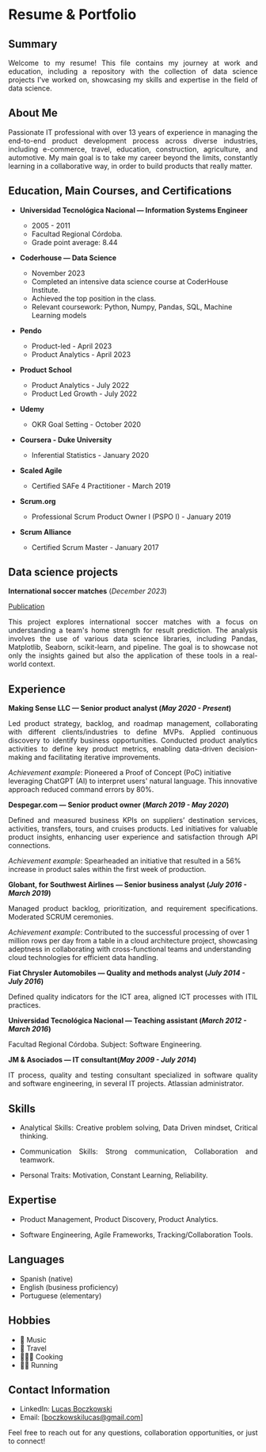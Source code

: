 # Resume & Portfolio

##  Summary
<p align="justify"> Welcome to my resume! This file contains my journey at work and education, including a repository with the collection of data science projects I've worked on, showcasing my skills and expertise in the field of data science. </p>

## About Me
<p align="justify"> Passionate IT professional with over 13 years of experience in managing the end-to-end product development process across diverse industries, including e-commerce, travel, education, construction, agriculture, and automotive.
My main goal is to take my career beyond the limits, constantly learning in a collaborative way, in order to build products that really matter. </p>

## Education, Main Courses, and Certifications
- **Universidad Tecnológica Nacional — Information Systems Engineer**
  - 2005 - 2011
  - Facultad Regional Córdoba.
  - Grade point average: 8.44

- **Coderhouse — Data Science**
  - November 2023
  - Completed an intensive data science course at CoderHouse Institute.
  - Achieved the top position in the class.
  - Relevant coursework: Python, Numpy, Pandas, SQL, Machine Learning models

- **Pendo**
  - Product-led - April 2023
  - Product Analytics - April 2023

- **Product School**
  - Product Analytics - July 2022
  - Product Led Growth - July 2022

- **Udemy**
  - OKR Goal Setting - October 2020

- **Coursera - Duke University**
  - Inferential Statistics - January 2020

- **Scaled Agile**
  - Certified SAFe 4 Practitioner - March 2019

- **Scrum.org**
  - Professional Scrum Product Owner I (PSPO I) - January 2019

- **Scrum Alliance**
  - Certified Scrum Master - January 2017


## Data science projects 
**International soccer matches** (_December 2023_)

[Publication](https://github.com/LucasIBoczkowski/lucasiboczkowski.github.io/blob/main/International%20Soccer%20Matches/International_soccer_matches_Lucas_Boczkowski.ipynb)
<p align="justify"> This project explores international soccer matches with a focus on understanding a team's home strength for result prediction. The analysis involves the use of various data science libraries, including Pandas, Matplotlib, Seaborn, scikit-learn, and pipeline. The goal is to showcase not only the insights gained but also the application of these tools in a real-world context. </p>

## Experience
**Making Sense LLC — Senior product analyst (_May 2020 - Present_)**
<p align="justify"> Led product strategy, backlog, and roadmap management, collaborating with different clients/industries to define MVPs. Applied continuous discovery to identify business opportunities. Conducted product analytics activities to define key product metrics, enabling data-driven decision-making and facilitating iterative improvements.

  _Achievement example_: Pioneered a Proof of Concept (PoC) initiative leveraging ChatGPT (AI) to interpret users' natural language. This innovative approach reduced command errors by 80%. </p>

**Despegar.com — Senior product owner (_March 2019 - May 2020_)**
<p align="justify"> Defined and measured business KPIs on suppliers’ destination services, activities, transfers, tours, and cruises products. Led initiatives for valuable product insights, enhancing user experience and satisfaction through API connections.

  _Achievement example_: Spearheaded an initiative that resulted in a 56% increase in product sales within the first week of production. </p>

**Globant, for Southwest Airlines — Senior business analyst (_July 2016 - March 2019_)**
<p align="justify"> Managed product backlog, prioritization, and requirement specifications. Moderated SCRUM ceremonies.

  _Achievement example_: Contributed to the successful processing of over 1 million rows per day from a table in a cloud architecture project, showcasing adeptness in collaborating with cross-functional teams and understanding cloud technologies for efficient data handling. </p>

**Fiat Chrysler Automobiles — Quality and methods analyst (_July 2014 - July 2016_)**
<p align="justify"> Defined quality indicators for the ICT area, aligned ICT processes with ITIL practices. </p>

**Universidad Tecnológica Nacional — Teaching assistant (_March 2012 - March 2016_)**
<p align="justify"> Facultad Regional Córdoba. Subject: Software Engineering. </p>

**JM & Asociados — IT consultant(_May 2009 - July 2014_)**
<p align="justify"> IT process, quality and testing consultant specialized in software quality and software engineering, in several IT projects. Atlassian administrator. </p>

## Skills
- <p align="justify"> Analytical Skills: Creative problem solving, Data Driven mindset, Critical thinking. </p>
- <p align="justify"> Communication Skills: Strong communication, Collaboration and teamwork. </p>
- <p align="justify"> Personal Traits: Motivation, Constant Learning, Reliability. </p>

## Expertise
- <p align="justify"> Product Management, Product Discovery, Product Analytics. </p>
- <p align="justify"> Software Engineering, Agile Frameworks, Tracking/Collaboration Tools. </p>

## Languages
- Spanish (native)
- English (business proficiency)
- Portuguese (elementary)

## Hobbies
- 🎸 Music
- 🛫 Travel
- 👨🏼‍🍳 Cooking
- 🏃🏼 Running

## Contact Information
- LinkedIn: [Lucas Boczkowski](https://www.linkedin.com/in/lucasboczkowski/)
- Email: [boczkowskilucas@gmail.com]

<p align="justify"> Feel free to reach out for any questions, collaboration opportunities, or just to connect! </p>
